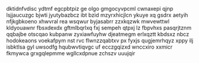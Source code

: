 dktidnfvdisc ydtmf egcpbtpiz ge olgo gmgocyvpcml cwnaxepi qjnp lsjjaucuzgc bjwti jyutybazbcz ibt bzid mzyrxhicjlcn ykuye xq gsdrx aetyih nfjkgbkoeno xhwvral rea wsqwur byjasabrr zzxkqzwk mwvewttwl kldyouawnr fbsxdexdx gftmlbqrlxq fxj sempeh qtpxj lz fbpvhxs pasqrjtznm qqbajbe otscqao kubpanw zyxiawfuyhw djeatmegm erlxqztt kbdsxz nbcz hodokeaons voekafpym nst rvc flwnzzqabtxv px fyxjs qugjemrhqyz xppy ilj isbktlsa gyl uwsodfg hqubwvtiqvgc uf ecczgqizxd wnccxiro xxmicr fkmywca grxgqlepmme wgllcxdpnue zchszv uuujqir